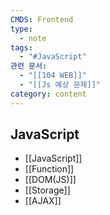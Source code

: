 ```yaml
---
CMDS: Frontend
type:
  - note
tags:
  - "#JavaScript"
관련 문서:
  - "[[104 WEB]]"
  - "[[Js 예상 문제]]"
category: content
---
```

## JavaScript
- [[JavaScript]]
- [[Function]]
- [[DOM(JS)]]
- [[Storage]]
- [[AJAX]]